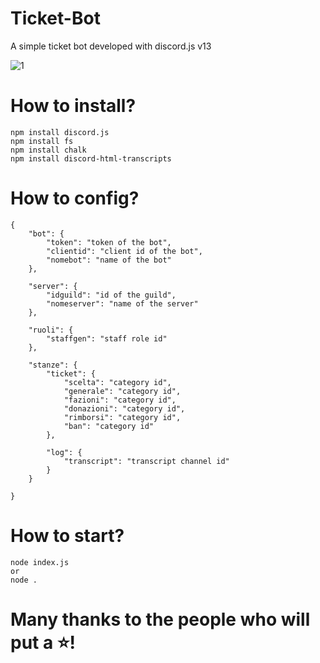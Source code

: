 # Ticket-Bot
A simple ticket bot developed with discord.js v13

![1](https://user-images.githubusercontent.com/79475133/169692136-a0794d9e-f98c-4b93-b328-7b8b8d2bc102.png)

# How to install?
```
npm install discord.js
npm install fs
npm install chalk
npm install discord-html-transcripts
```
# How to config?
```
{
    "bot": {
        "token": "token of the bot",
        "clientid": "client id of the bot",
        "nomebot": "name of the bot"
    },

    "server": {
        "idguild": "id of the guild",
        "nomeserver": "name of the server"
    },

    "ruoli": {
        "staffgen": "staff role id"
    },

    "stanze": {
        "ticket": {
            "scelta": "category id",
            "generale": "category id",
            "fazioni": "category id",
            "donazioni": "category id",
            "rimborsi": "category id",
            "ban": "category id"
        },

        "log": {
            "transcript": "transcript channel id"
        }
    }

}
```
# How to start?
```
node index.js
or
node .
```

# Many thanks to the people who will put a ⭐!
